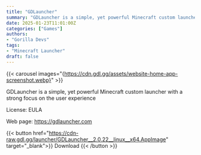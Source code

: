```yaml
---
title: "GDLauncher"
summary: "GDLauncher is a simple, yet powerful Minecraft custom launcher with a strong focus on the user experience"
date: 2025-01-23T11:01:00Z
categories: ["Games"]
authors:
- "Gorilla Devs"
tags: 
- "Minecraft Launcher"
draft: false
---
```


{{< carousel images="{https://cdn.gdl.gg/assets/website-home-app-screenshot.webp}" >}}

GDLauncher is a simple, yet powerful Minecraft custom launcher with a strong focus on the user experience

License: EULA

Web page: <https://gdlauncher.com>

{{< button href="https://cdn-raw.gdl.gg/launcher/GDLauncher__2.0.22__linux__x64.AppImage" target="_blank">}}
Download
{{< /button >}}